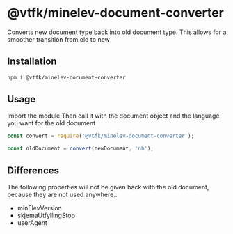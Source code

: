 # @vtfk/minelev-document-converter

Converts new document type back into old document type. This allows for a smoother transition from old to new

## Installation

```bash
npm i @vtfk/minelev-document-converter
```

## Usage 

Import the module
Then call it with the document object and the language you want for the old document


```javascript
const convert = require('@vtfk/minelev-document-converter');

const oldDocument = convert(newDocument, 'nb');
```

## Differences

The following properties will not be given back with the old document, because they are not used anywhere..

* minElevVersion
* skjemaUtfyllingStop
* userAgent
